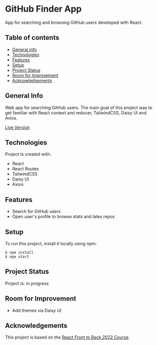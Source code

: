 # GitHub Finder App

App for searching and browsing GitHub users developed with React.

## Table of contents

- [General info](#general-info)
- [Technologies](#technologies)
- [Features](#features)
- [Setup](#setup)
- [Project Status](#project-status)
- [Room for Improvement](#room-for-improvement)
- [Acknowledgements](#acknowledgements)

## General Info

Web app for searching GitHub users. The main goal of this project was to get familiar with React context and reducer, TailwindCSS, Daisy UI and Axios.

[Live Version](https://pdobrev-github-finder.netlify.app)

## Technologies

Project is created with:

- React
- React Routes
- TailwindCSS
- Daisy UI
- Axios

## Features

- Search for GitHub users
- Open user's profile to browse stats and lates repos

## Setup

To run this project, install it locally using npm:

```
$ npm install
$ npm start
```

## Project Status

Project is: _in progress_

## Room for Improvement

- Add themes via Daisy UI

## Acknowledgements

This project is based on the [React Front to Back 2022 Course](https://www.udemy.com/course/react-front-to-back-2022/).
